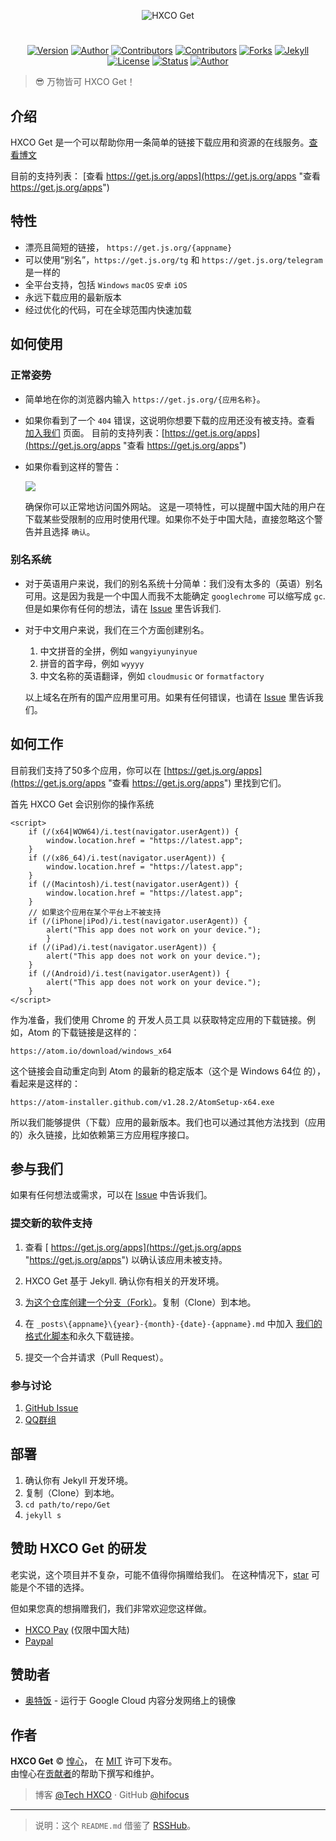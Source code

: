 <p align="center">
<img src="https://i.imgur.com/0u6W2PD.png" alt="HXCO Get">
</p>

<h1 align="center"></h1>

<p align="center">
<a href="https://github.com/hxco/Get/releases"><img alt="Version" src="https://img.shields.io/github/release/hxco/get/all.svg?style=flat-square"/></a>
<a href="https://tech.hxco.de" target="_blank"><img alt="Author" src="https://img.shields.io/badge/author-Huangxin-red.svg?style=flat-square"/></a>
<a href="https://github.com/hxco/Get/graphs/contributors"><img alt="Contributors" src="https://img.shields.io/github/contributors/hxco/get.svg?style=flat-square"/></a>
<a href="https://github.com/hxco/Get/stargazers"><img alt="Contributors" src="https://img.shields.io/github/stars/hxco/Get.svg?style=flat-square"/></a>
<a href="https://github.com/hxco/Get/fork"><img alt="Forks" src="https://img.shields.io/github/forks/hxco/get.svg?style=flat-square"/></a>
<a href="https://jekyllrb.com/"><img alt="Jekyll" src="https://img.shields.io/badge/powered_by-Jekyll-green.svg?style=flat-square"/></a>
<a href="https://github.com/hxco/Get/blob/master/LICENSE"><img alt="License" src="https://img.shields.io/github/license/hxco/Get.svg?style=flat-square"/></a>
<a href="https://get.js.org"><img alt="Status" src="https://img.shields.io/website-up-down-green-red/https/get.js.org.svg?style=flat-square&label=Service%20Status"/></a>
<a href="https://github.com/hxco/Get/blob/master/README.md"><img alt="Author" src="https://img.shields.io/badge/English Docs-Here-red.svg?style=flat-square"/></a>
</p>

> 😎 万物皆可 HXCO Get！

## 介绍

HXCO Get 是一个可以帮助你用一条简单的链接下载应用和资源的在线服务。[查看博文](https://tech.hxco.de/announcement/to-meet-you-in-one-year.html)

目前的支持列表： [查看 https://get.js.org/apps](https://get.js.org/apps "查看 https://get.js.org/apps")

## 特性

- 漂亮且简短的链接， `https://get.js.org/{appname}`
- 可以使用“别名”，`https://get.js.org/tg` 和 `https://get.js.org/telegram`是一样的
- 全平台支持，包括 `Windows` `macOS` `安卓` `iOS`
- 永远下载应用的最新版本
- 经过优化的代码，可在全球范围内快速加载

## 如何使用

### 正常姿势

- 简单地在你的浏览器内输入 `https://get.js.org/{应用名称}`。

- 如果你看到了一个 `404` 错误，这说明你想要下载的应用还没有被支持。查看 [加入我们](https://github.com/hxco/Get#join-us) 页面。
目前的支持列表：[https://get.js.org/apps](https://get.js.org/apps "查看 https://get.js.org/apps")

- 如果你看到这样的警告：

  ![](https://upload.cc/i1/2018/07/20/MoXczF.png)

  确保你可以正常地访问国外网站。 这是一项特性，可以提醒中国大陆的用户在下载某些受限制的应用时使用代理。如果你不处于中国大陆，直接忽略这个警告并且选择 `确认`。

### 别名系统

- 对于英语用户来说，我们的别名系统十分简单：我们没有太多的（英语）别名可用。这是因为我是一个中国人而我不太能确定 `googlechrome` 可以缩写成 `gc`. 但是如果你有任何的想法，请在 [Issue](https://github.com/hxco/Get/issue) 里告诉我们.

- 对于中文用户来说，我们在三个方面创建别名。

  1. 中文拼音的全拼，例如 `wangyiyunyinyue`
  2. 拼音的首字母，例如 `wyyyy`
  3. 中文名称的英语翻译，例如 `cloudmusic` or `formatfactory`

  以上域名在所有的国产应用里可用。如果有任何错误，也请在 [Issue](https://github.com/hxco/Get/issue) 里告诉我们。

## 如何工作

目前我们支持了50多个应用，你可以在 [https://get.js.org/apps](https://get.js.org/apps "查看 https://get.js.org/apps") 里找到它们。

首先 HXCO Get 会识别你的操作系统

```
<script>
    if (/(x64|WOW64)/i.test(navigator.userAgent)) {
        window.location.href = "https://latest.app";
    }
    if (/(x86_64)/i.test(navigator.userAgent)) {
        window.location.href = "https://latest.app";
    }
    if (/(Macintosh)/i.test(navigator.userAgent)) {
        window.location.href = "https://latest.app";
    }
	// 如果这个应用在某个平台上不被支持
    if (/(iPhone|iPod)/i.test(navigator.userAgent)) {
        alert("This app does not work on your device.");
        }
    if (/(iPad)/i.test(navigator.userAgent)) {
        alert("This app does not work on your device.");
    }
    if (/(Android)/i.test(navigator.userAgent)) {
        alert("This app does not work on your device.");
    }
</script>
```

作为准备，我们使用 Chrome 的 开发人员工具 以获取特定应用的下载链接。例如，Atom 的下载链接是这样的：

`https://atom.io/download/windows_x64`

这个链接会自动重定向到 Atom 的最新的稳定版本（这个是 Windows 64位 的），看起来是这样的：

`https://atom-installer.github.com/v1.28.2/AtomSetup-x64.exe`

所以我们能够提供（下载）应用的最新版本。我们也可以通过其他方法找到（应用的）永久链接，比如依赖第三方应用程序接口。

## 参与我们

如果有任何想法或需求，可以在 [Issue](https://github.com/hxco/Get/issues) 中告诉我们。


### 提交新的软件支持

1.  查看 [ https://get.js.org/apps](https://get.js.org/apps "https://get.js.org/apps") 以确认该应用未被支持。

1. HXCO Get 基于 Jekyll. 确认你有相关的开发环境。

1. [为这个仓库创建一个分支（Fork）](https://github.com/hxco/Get/fork "Fork this repo")。复制（Clone）到本地。

1.  在 `_posts\{appname}\{year}-{month}-{date}-{appname}.md` 中加入 [我们的格式化脚本](https://github.com/hxco/Get#how-does-it-work "我们的格式化脚本")和永久下载链接。

1. 提交一个合并请求（Pull Request）。


### 参与讨论

1.  [GitHub Issue](https://github.com/hxco/Get/issues)
1.  [QQ群组](https://tech.hxco.de/announcement/join-chat-group.html)

## 部署

1. 确认你有 Jekyll 开发环境。
2. 复制（Clone）到本地。
3. `cd path/to/repo/Get`
4. `jekyll s`

## 赞助 HXCO Get 的研发

老实说，这个项目并不复杂，可能不值得你捐赠给我们。 在这种情况下，[star](https://github.com/hxco/Get/stargazers "star") 可能是个不错的选择。

但如果您真的想捐赠我们，我们非常欢迎您这样做。

- [HXCO Pay](https://c1.hx.taifua.com/hx/) (仅限中国大陆)
- [Paypal](https://paypal.me/hxco)

## 赞助者

- [奥特饭](https://fanfan.im) - 运行于 Google Cloud 内容分发网络上的镜像


## 作者

**HXCO Get** © [惶心](https://github.com/hifocus)， 在 [MIT](https://github.com/hxco/Get/blob/master/LICENSE) 许可下发布。<br>
由惶心在[贡献者](https://github.com/hxco/Get/contributors)的帮助下撰写和维护。

> 博客 [@Tech HXCO](https://tech.hxco.de) · GitHub [@hifocus](https://github.com/hifocus)

<hr>

> 说明：这个 `README.md` 借鉴了 [RSSHub](https://github.com/DIYgod/RSSHub)。
